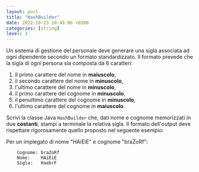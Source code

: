 ```yaml
---
layout: post
title: "HashBuilder"
date: 2022-10-23 10:45:06 +0100
categories: [string]
level: 3
---
```



Un sistema di gestione del personale deve generare una sigla associata ad ogni dipendente secondo un formato standardizzato. Il formato prevede che la sigla di ogni persona sia composta da 6 caratteri:


1. Il primo carattere del nome in **maiuscolo**,
2. il secondo carattere del nome in **minuscolo**,
3. l'ultimo carattere del nome in **minuscolo**,
4. il primo carattere del cognome in **minuscolo**,
5. il penultimo carattere del cognome in **minuscolo**,
6. l'ultimo carattere del cognome in **maiuscolo**.


Scrivi la classe Java `HashBuilder` che, dati nome e cognome memorizzati in due **costanti**, stampi a terminale la relativa sigla. Il formato dell'output deve rispettare rigorosamente quello proposto nel seguente esempio:

Per un impiegato di nome "HAiEiE" e cognome "braZoRf":

~~~
	Cognome: braZoRf
	Nome:    HAiEiE
	Sigla:   HaebrF
~~~
